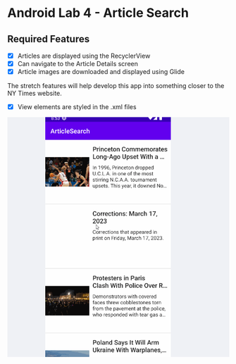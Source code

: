 # Android Lab 4 - Article Search

## Required Features

- [x] Articles are displayed using the RecyclerView
- [x] Can navigate to the Article Details screen
- [x] Article images are downloaded and displayed using Glide

The stretch features will help develop this app into something closer to the NY Times website.

- [x] View elements are styled in the .xml files

<img src="articlesearch.gif" />

